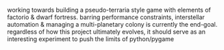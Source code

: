 working towards building a pseudo-terraria style game with elements of factorio & dwarf fortress. 
barring performance constraints, interstellar automation & managing a multi-planetary colony is currently the end-goal. 
regardless of how this project ultimately evolves, it should serve as an interesting experiment to push the limits of python/pygame
